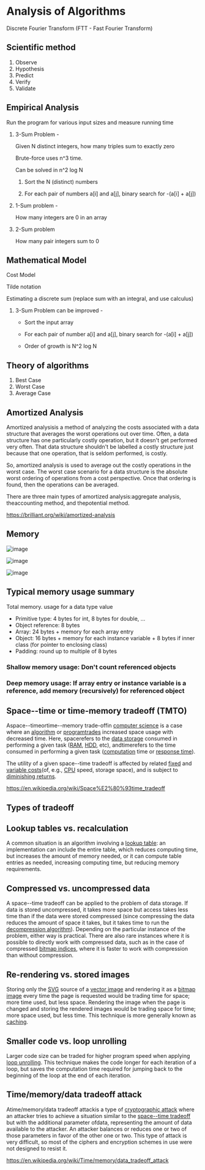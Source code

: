 # Analysis of Algorithms

Discrete Fourier Transform (FTT - Fast Fourier Transform)

## Scientific method

1. Observe
2. Hypothesis
3. Predict
4. Verify
5. Validate

## Empirical Analysis

Run the program for various input sizes and measure running time

1. 3-Sum Problem -

   Given N distinct integers, how many triples sum to exactly zero

   Brute-force uses n^3 time.

   Can be solved in n^2 log N

      1. Sort the N (distinct) numbers

      2. For each pair of numbers a[i] and a[j], binary search for -(a[i] + a[j])

2. 1-Sum problem -

   How many integers are 0 in an array

3. 2-Sum problem

   How many pair integers sum to 0

## Mathematical Model

Cost Model

Tilde notation

Estimating a discrete sum (replace sum with an integral, and use calculus)

1. 3-Sum Problem can be improved -

   - Sort the input array

   - For each pair of number a[i] and a[j], binary search for -(a[i] + a[j])

   - Order of growth is N^2 log N

## Theory of algorithms

1. Best Case
2. Worst Case
3. Average Case

## Amortized Analysis

Amortized analysisis a method of analyzing the costs associated with a data structure that averages the worst operations out over time. Often, a data structure has one particularly costly operation, but it doesn't get performed very often. That data structure shouldn't be labelled a costly structure just because that one operation, that is seldom performed, is costly.

So, amortized analysis is used to average out the costly operations in the worst case. The worst case scenario for a data structure is the absolute worst ordering of operations from a cost perspective. Once that ordering is found, then the operations can be averaged.

There are three main types of amortized analysis:aggregate analysis, theaccounting method, and thepotential method.

https://brilliant.org/wiki/amortized-analysis

## Memory

![image](../../media/Analysis-of-Algorithms-image1.jpg)

![image](../../media/Analysis-of-Algorithms-image2.jpg)

![image](../../media/Analysis-of-Algorithms-image3.jpg)

## Typical memory usage summary

Total memory. usage for a data type value

- Primitive type: 4 bytes for int, 8 bytes for double, ...
- Object reference: 8 bytes
- Array: 24 bytes + memory for each array entry
- Object: 16 bytes + memory for each instance variable + 8 bytes if inner class (for pointer to enclosing class)
- Padding: round up to multiple of 8 bytes

### Shallow memory usage: Don't count referenced objects

### Deep memory usage: If array entry or instance variable is a reference, add memory (recursively) for referenced object

## Space--time or time-memory tradeoff (TMTO)

Aspace--timeortime--memory trade-offin [computer science](https://en.wikipedia.org/wiki/Computer_science) is a case where an [algorithm](https://en.wikipedia.org/wiki/Algorithm) or [program](https://en.wikipedia.org/wiki/Computer_program)[trades](https://en.wikipedia.org/wiki/Trade-off) increased space usage with decreased time. Here, spacerefers to the [data storage](https://en.wikipedia.org/wiki/Computer_storage) consumed in performing a given task ([RAM](https://en.wikipedia.org/wiki/Dynamic_random-access_memory), [HDD](https://en.wikipedia.org/wiki/Hard_disk_drive), etc), andtimerefers to the time consumed in performing a given task ([computation](https://en.wikipedia.org/wiki/Time_complexity) time or [response time](https://en.wikipedia.org/wiki/Response_time_(technology))).

The utility of a given space--time tradeoff is affected by related [fixed](https://en.wikipedia.org/wiki/Fixed_cost) and [variable costs](https://en.wikipedia.org/wiki/Variable_costs)(of, e.g., [CPU](https://en.wikipedia.org/wiki/CPU) speed, storage space), and is subject to [diminishing returns](https://en.wikipedia.org/wiki/Diminishing_returns).

https://en.wikipedia.org/wiki/Space%E2%80%93time_tradeoff

## Types of tradeoff

## Lookup tables vs. recalculation

A common situation is an algorithm involving a [lookup table](https://en.wikipedia.org/wiki/Lookup_table): an implementation can include the entire table, which reduces computing time, but increases the amount of memory needed, or it can compute table entries as needed, increasing computing time, but reducing memory requirements.

## Compressed vs. uncompressed data

A space--time tradeoff can be applied to the problem of data storage. If data is stored uncompressed, it takes more space but access takes less time than if the data were stored compressed (since compressing the data reduces the amount of space it takes, but it takes time to run the [decompression algorithm](https://en.wikipedia.org/wiki/Data_compression)). Depending on the particular instance of the problem, either way is practical. There are also rare instances where it is possible to directly work with compressed data, such as in the case of compressed [bitmap indices](https://en.wikipedia.org/wiki/Bitmap_index), where it is faster to work with compression than without compression.

## Re-rendering vs. stored images

Storing only the [SVG](https://en.wikipedia.org/wiki/Scalable_Vector_Graphics) source of a [vector image](https://en.wikipedia.org/wiki/Vector_graphics) and rendering it as a [bitmap image](https://en.wikipedia.org/wiki/Bitmap) every time the page is requested would be trading time for space; more time used, but less space. Rendering the image when the page is changed and storing the rendered images would be trading space for time; more space used, but less time. This technique is more generally known as [caching](https://en.wikipedia.org/wiki/Cache_(computing)).

## Smaller code vs. loop unrolling

Larger code size can be traded for higher program speed when applying [loop unrolling](https://en.wikipedia.org/wiki/Loop_unrolling). This technique makes the code longer for each iteration of a loop, but saves the computation time required for jumping back to the beginning of the loop at the end of each iteration.

## Time/memory/data tradeoff attack

Atime/memory/data tradeoff attackis a type of [cryptographic attack](https://en.wikipedia.org/wiki/Cryptanalysis) where an attacker tries to achieve a situation similar to the [space--time tradeoff](https://en.wikipedia.org/wiki/Space%E2%80%93time_tradeoff) but with the additional parameter ofdata, representing the amount of data available to the attacker. An attacker balances or reduces one or two of those parameters in favor of the other one or two. This type of attack is very difficult, so most of the ciphers and encryption schemes in use were not designed to resist it.

https://en.wikipedia.org/wiki/Time/memory/data_tradeoff_attack
